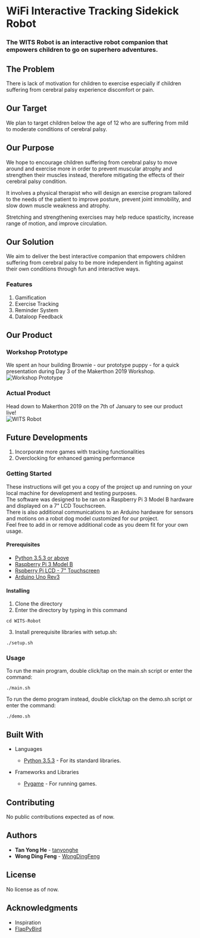# WiFi Interactive Tracking Sidekick Robot  

### The WITS Robot is an interactive robot companion that empowers children to go on superhero adventures.  

## The Problem
There is lack of motivation for children to exercise especially if children suffering from cerebral palsy experience discomfort or pain.

## Our Target
We plan to target children below the age of 12 who are suffering from mild to moderate conditions of cerebral palsy.

## Our Purpose
We hope to encourage children suffering from cerebral palsy to move around and exercise more in order to prevent muscular atrophy and strengthen their muscles instead, therefore mitigating the effects of their cerebral palsy condition.  

It involves a physical therapist who will design an exercise program tailored to the needs of the patient to improve posture, prevent joint immobility, and slow down muscle weakness and atrophy.  

Stretching and strengthening exercises may help reduce spasticity, increase range of motion, and improve circulation.  

## Our Solution
We aim to deliver the best interactive companion that empowers children suffering from cerebral palsy to be more independent in fighting against their own conditions through fun and interactive ways.

### Features
1. Gamification
2. Exercise Tracking
3. Reminder System
4. Dataloop Feedback

## Our Product

### Workshop Prototype
We spent an hour building Brownie - our prototype puppy - for a quick presentation during Day 3 of the Makerthon 2019 Workshop.  
![Workshop Prototype](images/workshop_prototype.png)

### Actual Product
Head down to Makerthon 2019 on the 7th of January to see our product live!  
![WITS Robot](images/wits_robot.png)

## Future Developments
1. Incorporate more games with tracking functionalities
2. Overclocking for enhanced gaming performance


### Getting Started

These instructions will get you a copy of the project up and running on your local machine for development and testing purposes.   
The software was designed to be ran on a Raspberry Pi 3 Model B hardware and displayed on a 7" LCD Touchscreen.  
There is also additional communications to an Arduino hardware for sensors and motions on a robot dog model customized for our project.  
Feel free to add in or remove additional code as you deem fit for your own usage.  

#### Prerequisites

* [Python 3.5.3 or above](https://www.python.org/)
* [Raspberry Pi 3 Model B](https://www.raspberrypi.org/products/raspberry-pi-3-model-b/)
* [Rspberry Pi LCD - 7" Touchscreen](https://www.sparkfun.com/products/13733/)
* [Arduino Uno Rev3](https://store.arduino.cc/usa/arduino-uno-rev3/)

#### Installing

1. Clone the directory
2. Enter the directory by typing in this command

```
cd WITS-Robot
```

3. Install prerequisite libraries with setup.sh:

```
./setup.sh
```

### Usage

To run the main program, double click/tap on the main.sh script or enter the command:
```
./main.sh
```

To run the demo program instead, double click/tap on the demo.sh script or enter the command:
```
./demo.sh
```


## Built With

* Languages
    * [Python 3.5.3](https://www.python.org/) - For its standard libraries.

* Frameworks and Libraries
    * [Pygame](https://www.pygame.org/news) - For running games.


## Contributing

No public contributions expected as of now.

## Authors

* **Tan Yong He** - [tanyonghe](https://github.com/tanyonghe)
* **Wong Ding Feng** - [WongDingFeng](https://github.com/WongDingFeng)

## License

No license as of now.

## Acknowledgments

* Inspiration
* [FlapPyBird](https://github.com/sourabhv/FlapPyBird)
